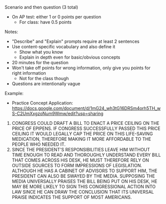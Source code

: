 

Scenario and then question (3 total)
- On AP test: either 1 or 0 points per question
	- For class: have 0.5 points

Notes:
- "Describe" and "Explain" prompts require at least 2 sentences
- Use content-specific vocabulary and also define it
	- Show what you know
	- Explain in depth even for basic/obvious concepts 
- 20 minutes for the question 
- Won't take off points for wrong information, only give you points for right information
	- Not for the class though
- Questions are intentionally vague 



Example:
- Practice Concept Application: https://docs.google.com/document/d/1mG24_wh3tG16DRSm4orh5TH_wS-C2UmXxgzoNum9Wmw/edit?usp=sharing





1. CONGRESS COULD DRAFT A BILL TO ENACT A PRICE CEILING ON THE PRICE OF EPIPENS. IF CONGRESS SUCCESSFULLY PASSED THIS PRICE CEILING IT WOULD LEGALLY CAP THE PRICE ON THIS LIFE-SAVING MEDICATION, THEREFORE MAKING IT MORE AFFORDABLE TO THE PEOPLE WHO NEEDED IT.
3. SINCE THE PRESIDENT'S RESPONSIBILITIES LEAVE HIM WITHOUT TIME ENOUGH TO READ AND THOROUGHLY UNDERSTAND EVERY BILL THAT COMES ACROSS HIS DESK, HE MUST THEREFORE RELY ON OUTSIDE SOURCES TO FORM IMPRESSIONS OF LEGISLATION. ALTHOUGH HE HAS A CABINET OF ADVISORS TO SUPPORT HIM, THE PRESIDENT CAN ALSO BE SWAYED BY THE MEDIA. SUPPOSING THE MEDIA UNIVERSALLY PRAISES THE BILL BEING PUT ON HIS DESK, HE MAY BE MORE LIKELY TO SIGN THIS CONGRESSIONAL ACTION INTO LAW SINCE HE CAN DRAW THE CONCLUSION THAT ITS UNIVERSAL PRAISE INDICATES THE SUPPORT OF MOST AMERICANS.


